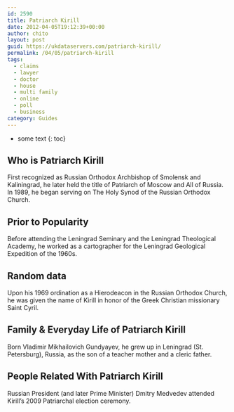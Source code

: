 ```yaml
---
id: 2590
title: Patriarch Kirill
date: 2012-04-05T19:12:39+00:00
author: chito
layout: post
guid: https://ukdataservers.com/patriarch-kirill/
permalink: /04/05/patriarch-kirill
tags:
  - claims
  - lawyer
  - doctor
  - house
  - multi family
  - online
  - poll
  - business
category: Guides
---
```


* some text
{: toc}
          
          
## Who is  Patriarch Kirill
                  
                  
                  
First recognized as Russian Orthodox Archbishop of Smolensk and Kaliningrad, he later held the title of Patriarch of Moscow and All of Russia. In 1989, he began serving on The Holy Synod of the Russian Orthodox Church.
                  
                
                
                
## Prior to Popularity 
                  
                  
                  
Before attending the Leningrad Seminary and the Leningrad Theological Academy, he worked as a cartographer for the Leningrad Geological Expedition of the 1960s.
                  
                
                
                
## Random data 
                  
                  
                  
Upon his 1969 ordination as a Hierodeacon in the Russian Orthodox Church, he was given the name of Kirill in honor of the Greek Christian missionary Saint Cyril.
                  
                
                
                
## Family & Everyday Life of Patriarch Kirill
                  
                  
                  
Born Vladimir Mikhailovich Gundyayev, he grew up in Leningrad (St. Petersburg), Russia, as the son of a teacher mother and a cleric father.
                  
                
                
                
## People Related With  Patriarch Kirill
                  
                  
                  
Russian President (and later Prime Minister) Dmitry Medvedev attended Kirill&#8217;s 2009 Patriarchal election ceremony.
                  
                
              
            
          
          
          
    
    
  
